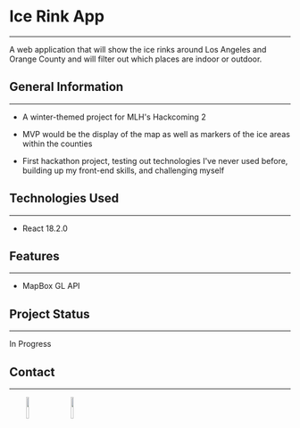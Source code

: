 <h1>Ice Rink App</h1>
<hr><p>A web application that will show the ice rinks around Los Angeles and Orange County and will filter out which places are indoor or outdoor.</p>
<h2>General Information</h2>
<hr><ul>
<li>A winter-themed project for MLH's Hackcoming 2</li>
</ul><ul>
<li>MVP would be the display of the map as well as markers of the ice areas within the counties</li>
</ul><ul>
<li>First hackathon project, testing out technologies I've never used before, building up my front-end skills, and challenging myself</li>
</ul><h2>Technologies Used</h2>
<hr><ul>
<li>React 18.2.0</li>
</ul><h2>Features</h2>
<hr><ul>
<li>MapBox GL API</li>
</ul><h2>Project Status</h2>
<hr><p>In Progress</p><h2>Contact</h2>
<hr><p><span style="margin-right: 30px;"></span><a href="https://www.linkedin.com/in/marja-katrina/"><img target="_blank" src="https://cdn.jsdelivr.net/gh/devicons/devicon/icons/linkedin/linkedin-original.svg" style="width: 10%;"></a><span style="margin-right: 30px;"></span><a href="https://github.com/murrha"><img target="_blank" src="https://cdn.jsdelivr.net/gh/devicons/devicon/icons/github/github-original.svg" style="width: 10%;"></a></p>
